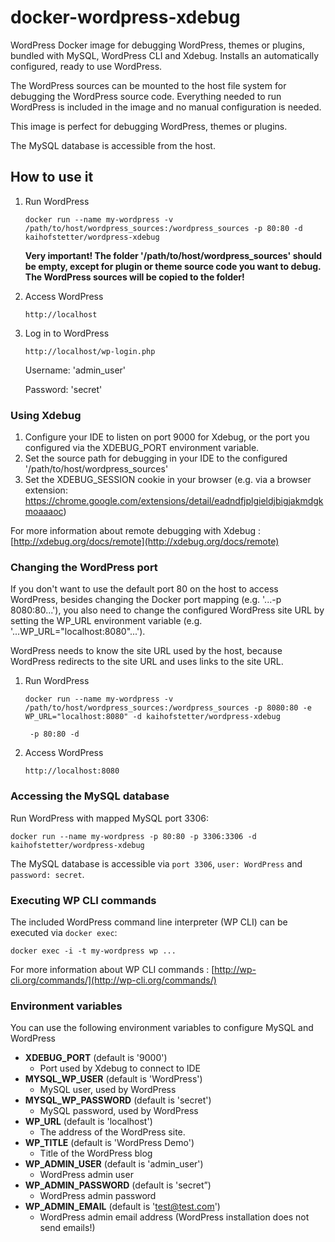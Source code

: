 # docker-wordpress-xdebug
WordPress Docker image for debugging WordPress, themes or plugins, bundled with MySQL, WordPress CLI and Xdebug. 
Installs an automatically configured, ready to use WordPress. 

The WordPress sources can be mounted to the host file system for debugging the WordPress source code.
Everything needed to run WordPress is included in the image and no manual configuration is needed. 

This image is perfect for debugging WordPress, themes or plugins.

The MySQL database is accessible from the host. 

## How to use it
1. Run WordPress

    ```
    docker run --name my-wordpress -v /path/to/host/wordpress_sources:/wordpress_sources -p 80:80 -d kaihofstetter/wordpress-xdebug
    ```
    
    **Very important!
    The folder '/path/to/host/wordpress_sources' should be empty, except for plugin or theme source code you want to debug. The WordPress sources will be copied to the folder!**
2. Access WordPress

    ```
    http://localhost
    ```

2. Log in to WordPress

    ```
    http://localhost/wp-login.php
    ```

    Username: 'admin_user'
    
    Password: 'secret'

### Using Xdebug
 1. Configure your IDE to listen on port 9000 for Xdebug, or the port you configured via the XDEBUG_PORT environment variable.
 2. Set the source path for debugging in your IDE to the configured '/path/to/host/wordpress_sources'
 3. Set the XDEBUG_SESSION cookie in your browser (e.g. via a browser extension:  https://chrome.google.com/extensions/detail/eadndfjplgieldjbigjakmdgkmoaaaoc)

For more information about remote debugging with Xdebug : [http://xdebug.org/docs/remote](http://xdebug.org/docs/remote)

### Changing the WordPress port
If you don't want to use the default port 80 on the host to access WordPress, besides changing the Docker port mapping (e.g. '...-p 8080:80...'), you also need to change the configured WordPress site URL by setting the WP_URL environment variable (e.g. '...WP_URL="localhost:8080"...').

WordPress needs to know the site URL used by the host, because WordPress redirects to the site URL and uses links to the site URL. 

1. Run WordPress

    ```
    docker run --name my-wordpress -v /path/to/host/wordpress_sources:/wordpress_sources -p 8080:80 -e WP_URL="localhost:8080" -d kaihofstetter/wordpress-xdebug
    
     -p 80:80 -d 
    ```
2. Access WordPress

    ```
    http://localhost:8080
    ```

### Accessing the MySQL database
Run WordPress with mapped MySQL port 3306:

```
docker run --name my-wordpress -p 80:80 -p 3306:3306 -d kaihofstetter/wordpress-xdebug
```

The MySQL database is accessible via ```port 3306```, ```user: WordPress``` and ```password: secret```.

### Executing WP CLI commands
The included WordPress command line interpreter (WP CLI) can be executed via ```docker exec```:

``` 
docker exec -i -t my-wordpress wp ...
```

For more information about WP CLI commands : [http://wp-cli.org/commands/](http://wp-cli.org/commands/)

###  Environment variables
You can use the following environment variables to configure MySQL and WordPress

* **XDEBUG_PORT** (default is '9000')
  * Port used by Xdebug to connect to IDE 
* **MYSQL_WP_USER** (default is 'WordPress')
  * MySQL user, used by WordPress
* **MYSQL_WP_PASSWORD** (default is 'secret')
  * MySQL password, used by WordPress
* **WP_URL** (default is 'localhost')
  * The address of the WordPress site.
* **WP_TITLE** (default is 'WordPress Demo')
  * Title of the WordPress blog
* **WP_ADMIN_USER** (default is 'admin_user')
  * WordPress admin user
* **WP_ADMIN_PASSWORD** (default is 'secret”)
  * WordPress admin password
* **WP_ADMIN_EMAIL** (default is 'test@test.com')
  * WordPress admin email address (WordPress installation does not send emails!)

